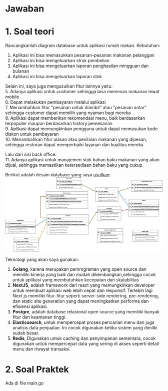 # Jawaban

# 1. Soal teori
Rancangkanlah diagram database untuk aplikasi rumah makan.
Kebutuhan:
1. Aplikasi ini bisa memasukkan pesanan-pesanan makanan pelanggan
2. Aplikasi ini bisa mengeluarkan struk pembelian
3. Aplikasi ini bisa mengeluarkan laporan penghasilan mingguan dan bulanan
4. Aplikasi ini bisa mengeluarkan laporan stok

Selain ini, saya juga mengusulkan fitur lainnya yaitu:   
5. Adanya aplikasi untuk customer sehingga bisa memesan makanan lewat mobile   
6. Dapat melakukan pembayaran melalui aplikasi    
7. Menambahkan fitur "pesanan untuk diambil" atau "pesanan antar" sehingga customer dapat memilih yang nyaman bagi mereka   
8. Aplikasi dapat memberikan rekomendasi menu, baik berdasarkan terpopuler maupun berdasarkan history pemesanan   
9. Aplikasi dapat memungkinkan pengguna untuk dapat memasukan kode diskon untuk pembayaran   
10. Menambahkan fitur ulasan atau penilaian makanan yang dipesan, sehingga restoran dapat memperbaiki layanan dan kualitas mereka   

Lalu dari sisi back office:   
11. Adanya aplikasi untuk manajemen stok bahan baku makanan yang akan dijual, sehingga memastikan ketersediaan bahan baku yang cukup   

Berikut adalah desain database yang saya [usulkan](https://drive.google.com/file/d/1kJD1irCyr9hmW5dFjYlzW7Lv4G9p2PpN/view?usp=sharing):   
!["skema-database"](./skema-database.png) 

Teknologi yang akan saya gunakan:
1. **Golang**, karena merupakan pemrograman yang open source dan memiliki kinerja yang baik dan mudah dikembangkan,sehingga cocok untuk aplikasi yang membutuhkan kecepatan dan skalabilitas
2. **NextJS**, adalah framework dari react yang memungkinkan developer untuk membuat aplikasi web lebih cepat dan responsif. Terlebih lagi Next.js memiliki fitur-fitur seperti server-side rendering, pre-rendering, dan static site generation yang dapat meningkatkan performa dan efisiensi aplikasi.
3. **Postgre**, adalah database relasional open source yang memiliki banyak fitur dan keamanan tinggi.
4. **Elasticsearch**, untuk mempercepat proses pencarian menu dan juga analisis data penjualan. Ini cocok digunakan ketika sistem yang dimilki sudah besar.
5. **Redis**, Digunakan untuk caching dan penyimpanan sementara, cocok digunakan untuk mempercepat data yang sering di akses seperti detail menu dan riwayat transaksi.

# 2. Soal Praktek

Ada di file main.go
